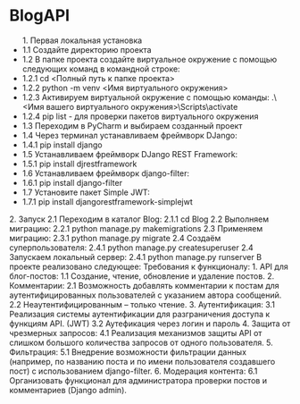 <h1>BlogAPI</h1>
<ul>1. Первая локальная установка
  <li>1.1 Cоздайте директорию проекта </li>
    <li>1.2 В папке проекта создайте виртуальное окружение c помощью следующих команд в командной строке:</li>
    <li>1.2.1 cd <Полный путь к папке проекта></li>
    <li>1.2.2 python -m venv <Имя виртуального окружения></li>
    <li>1.2.3 Активируем виртуальной окружение с помощью команды: .\<Имя вашего виртуального окружения>\Scripts\activate</li>
    <li> 1.2.4 pip list - для проверки пакетов виртуального окружения</li>
  <li> 1.3 Переходим в PyCharm и выбираем созданный проект </li>
  <li> 1.4 Через терминал устанавливаем фреймворк DJango: </li>
  <li>   1.4.1 pip install django </li>
  <li> 1.5 Устанавливаем фреймворк DJango REST Framework: </li>
  <li>   1.5.1 pip install djrestframework </li>
  <li> 1.6 Устанавливаем фреймворк django-filter: </li>
  <li>   1.6.1 pip install django-filter </li>
  <li> 1.7 Установите пакет Simple JWT: </li>
  <li>  1.7.1 pip install djangorestframework-simplejwt </li>
  </ul>
2. Запуск
   2.1 Переходим в каталог Blog:
      2.1.1 cd Blog
   2.2 Выполняем миграцию:
      2.2.1 python manage.py makemigrations
   2.3 Применяем миграцию:
      2.3.1 python manage.py migrate
   2.4 Создаём суперпользователя:
      2.4.1 python manage.py createsuperuser
   2.4 Запускаем локальный сервер:
      2.4.1 python manage.py runserver
В проекте реализовано следующее:
Требования к функционалу:
1. API для блог-постов:
  1.1 Создание, чтение, обновление и удаление постов.
2. Комментарии:
  2.1 Возможность добавлять комментарии к постам для аутентифицированных пользователей с указанием автора сообщений.
  2.2 Неаутентифицированным – только чтение.
3. Аутентификация:
  3.1 Реализация системы аутентификации для разграничения доступа к функциям API. (JWT)
  3.2 Аутефикация через логин и пароль
4. Защита от чрезмерных запросов:
  4.1 Реализация механизмов защиты API от слишком большого количества запросов от одного пользователя.
5. Фильтрация:
  5.1 Внедрение возможности фильтрации данных (например, по названию поста и по имени пользователя создавшего пост) с использованием django-filter.
6. Модерация контента:
  6.1 Организовать функционал для администратора проверки постов и комментариев (Django admin).
